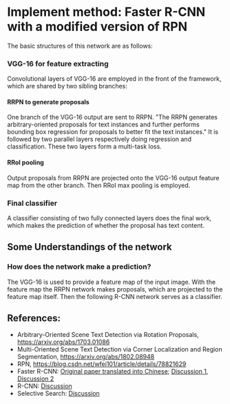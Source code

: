 # Implement method: Faster R-CNN with a modified version of RPN
The basic structures of this network are as follows:
### VGG-16 for feature extracting
Convolutional layers of VGG-16 are employed in the front of the framework, which are shared by two sibling branches:

#### RRPN to generate proposals
One branch of the VGG-16 output are sent to RRPN. "The RRPN generates arbitrary-oriented proposals for text instances and further performs bounding box regression for proposals to better fit the text instances." It is followed by two parallel layers respectively doing regression and classification. These two layers form a multi-task loss.

#### RRoI pooling
Output proposals from RRPN are projected onto the VGG-16 output feature map from the other branch. Then RRoI max pooling is employed.

### Final classifier
A classifier consisting of two fully connected layers does the final work, which makes the prediction of whether the proposal has text content.


## Some Understandings of the network
### How does the network make a prediction?
The VGG-16 is used to provide a feature map of the input image. With the feature map the RRPN network makes proposals, which are projected to the feature map itself. Then the following R-CNN network serves as a classifier.

## References:
* Arbitrary-Oriented Scene Text Detection via Rotation Proposals, https://arxiv.org/abs/1703.01086
* Multi-Oriented Scene Text Detection via Corner Localization and Region Segmentation, https://arxiv.org/abs/1802.08948
* RPN, https://blog.csdn.net/wfei101/article/details/78821629
* Faster R-CNN: [Original paper translated into Chinese](https://blog.csdn.net/lwplwf/article/details/74906205); [Discussion 1](https://blog.csdn.net/xbcReal/article/details/76180912), [Discussion 2](https://blog.csdn.net/bailufeiyan/article/details/50575150)
* R-CNN: [Discussion](https://blog.csdn.net/xbcreal/article/details/76035979)
* Selective Search: [Discussion](https://blog.csdn.net/xbcReal/article/details/76014600)
